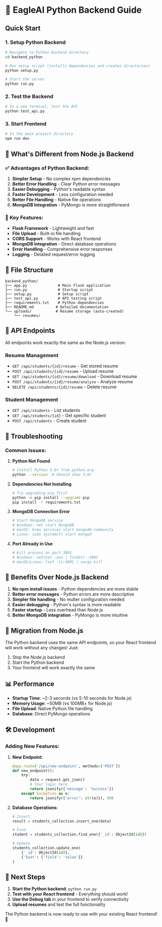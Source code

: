 # 🐍 EagleAI Python Backend Guide

## Quick Start

### 1. Setup Python Backend

```bash
# Navigate to Python backend directory
cd backend_python

# Run setup script (installs dependencies and creates directories)
python setup.py

# Start the server
python run.py
```

### 2. Test the Backend

```bash
# In a new terminal, test the API
python test_api.py
```

### 3. Start Frontend

```bash
# In the main project directory
npm run dev
```

## 🎯 What's Different from Node.js Backend

### ✅ **Advantages of Python Backend:**

1. **Simpler Setup** - No complex npm dependencies
2. **Better Error Handling** - Clear Python error messages
3. **Easier Debugging** - Python's readable syntax
4. **Faster Development** - Less configuration needed
5. **Better File Handling** - Native file operations
6. **MongoDB Integration** - PyMongo is more straightforward

### 🔧 **Key Features:**

- **Flask Framework** - Lightweight and fast
- **File Upload** - Built-in file handling
- **CORS Support** - Works with React frontend
- **MongoDB Integration** - Direct database operations
- **Error Handling** - Comprehensive error responses
- **Logging** - Detailed request/error logging

## 📁 **File Structure**

```
backend_python/
├── app.py              # Main Flask application
├── run.py              # Startup script
├── setup.py            # Setup script
├── test_api.py         # API testing script
├── requirements.txt    # Python dependencies
├── README.md          # Detailed documentation
└── uploads/           # Resume storage (auto-created)
    └── resumes/
```

## 🚀 **API Endpoints**

All endpoints work exactly the same as the Node.js version:

### Resume Management
- `GET /api/students/{id}/resume` - Get stored resume
- `POST /api/students/{id}/resume` - Upload resume
- `GET /api/students/{id}/resume/download` - Download resume
- `POST /api/students/{id}/resume/analyze` - Analyze resume
- `DELETE /api/students/{id}/resume` - Delete resume

### Student Management
- `GET /api/students` - List students
- `GET /api/students/{id}` - Get specific student
- `POST /api/students` - Create student

## 🔧 **Troubleshooting**

### Common Issues:

1. **Python Not Found**
   ```bash
   # Install Python 3.8+ from python.org
   python --version  # Should show 3.8+
   ```

2. **Dependencies Not Installing**
   ```bash
   # Try upgrading pip first
   python -m pip install --upgrade pip
   pip install -r requirements.txt
   ```

3. **MongoDB Connection Error**
   ```bash
   # Start MongoDB service
   # Windows: net start MongoDB
   # macOS: brew services start mongodb-community
   # Linux: sudo systemctl start mongod
   ```

4. **Port Already in Use**
   ```bash
   # Kill process on port 3001
   # Windows: netstat -ano | findstr :3001
   # macOS/Linux: lsof -ti:3001 | xargs kill
   ```

## 🎉 **Benefits Over Node.js Backend**

1. **No npm install issues** - Python dependencies are more stable
2. **Better error messages** - Python errors are more descriptive
3. **Simpler file handling** - No multer configuration needed
4. **Easier debugging** - Python's syntax is more readable
5. **Faster startup** - Less overhead than Node.js
6. **Better MongoDB integration** - PyMongo is more intuitive

## 🔄 **Migration from Node.js**

The Python backend uses the same API endpoints, so your React frontend will work without any changes! Just:

1. Stop the Node.js backend
2. Start the Python backend
3. Your frontend will work exactly the same

## 📊 **Performance**

- **Startup Time**: ~2-3 seconds (vs 5-10 seconds for Node.js)
- **Memory Usage**: ~50MB (vs 100MB+ for Node.js)
- **File Upload**: Native Python file handling
- **Database**: Direct PyMongo operations

## 🛠️ **Development**

### Adding New Features:

1. **New Endpoint**:
   ```python
   @app.route('/api/new-endpoint', methods=['POST'])
   def new_endpoint():
       try:
           data = request.get_json()
           # Your logic here
           return jsonify({'message': 'Success'})
       except Exception as e:
           return jsonify({'error': str(e)}), 500
   ```

2. **Database Operations**:
   ```python
   # Insert
   result = students_collection.insert_one(data)
   
   # Find
   student = students_collection.find_one({'_id': ObjectId(id)})
   
   # Update
   students_collection.update_one(
       {'_id': ObjectId(id)},
       {'$set': {'field': 'value'}}
   )
   ```

## 🎯 **Next Steps**

1. **Start the Python backend**: `python run.py`
2. **Test with your React frontend** - Everything should work!
3. **Use the Debug tab** in your frontend to verify connectivity
4. **Upload resumes** and test the full functionality

The Python backend is now ready to use with your existing React frontend! 🚀
